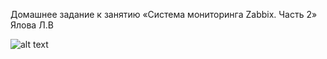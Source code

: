 Домашнее задание к занятию «Система мониторинга Zabbix. Часть 2»
Ялова Л.В

![alt text](https://github.com/username/reponame/blob/branch/path/image.png)
